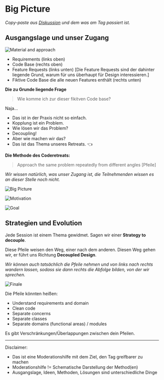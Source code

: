 # Big Picture

*Copy-paste aus [Diskussion](https://github.com/swkWien/sessions/issues/100) und dem was am Tag passiert ist.*

## Ausgangslage und unser Zugang

![Material and approach](pictures/00_material_and_approach.jpg)

* Requirements (links oben)
* Code Base (rechts oben)
* Feature Requests (links unten)
  [Die Feature Requests sind der dahinter liegende Grund, warum für uns überhaupt für Design interessieren.]
* Fiktive Code Base die alle neuen Features enthält (rechts unten)

**Die zu Grunde liegende Frage**

> Wie komme ich zur dieser fikitven Code base?

Naja...
* Das ist in der Praxis nicht so einfach.
* Kopplung ist ein Problem.
* Wie lösen wir das Problem?
* Decoupling!
* Aber wie machen wir das?
* Das ist das Thema unseres Retreats. :point_left:

**Die Methode des Coderetreats:**

> Approach the same problem repeatedly from different angles [Pfeile]

*Wir wissen natürlich, was unser Zugang ist, die Teilnehmenden wissen es an dieser Stelle noch nicht.*

![Big Picture](pictures/01_big_picture.jpg)

![Motivation](pictures/01_big_picture_motivation.jpg)

![Goal](pictures/01_big_picture_goal.jpg)

## Strategien und Evolution

Jede Session ist einem Thema gewidmet. Sagen wir einer **Strategy to decouple**.

Diese Pfeile weisen den Weg, einer nach dem anderen. Diesen Weg gehen wir, er führt uns Richtung **Decoupled Design**.

*Wir können auch tatsächlich die Pfeile nehmen und von links nach rechts wandern lassen, sodass sie dann rechts die Abfolge bilden, von der wir sprechen.*

![Finale](pictures/02_path_to_decoupled_design.jpg)


Die Pfeile könnten heißen:
* Understand requirements and domain
* Clean code
* Separate concerns
* Separate classes
* Separate domains (functional areas) / modules

Es gibt Verschränkungen/Überlappungen zwischen dein Pfeilen.

---

Disclaimer:
* Das ist eine Moderationshilfe mit dem Ziel, den Tag greifbarer zu machen
* Moderationshilfe != Schematische Darstellung der Method(en)
* Ausgangslage, Ideen, Methoden, Lösungen sind unterschiedliche Dinge
